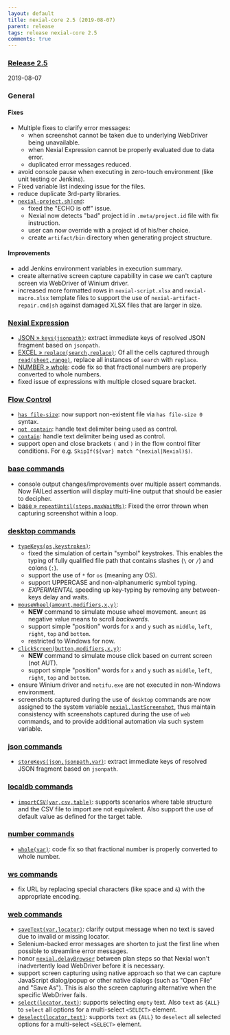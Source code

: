 ```yaml
---
layout: default
title: nexial-core 2.5 (2019-08-07)
parent: release
tags: release nexial-core 2.5
comments: true
---
```


### <a href="https://github.com/nexiality/nexial-core/releases/tag/nexial-core-v2.5_599" class="external-link" target="_nexial_link">Release 2.5</a>
2019-08-07


### General
#### Fixes
- Multiple fixes to clarify error messages: 
  - when screenshot cannot be taken due to underlying WebDriver being unavailable.
  - when Nexial Expression cannot be properly evaluated due to data error.
  - duplicated error messages reduced.
- avoid console pause when executing in zero-touch environment (like unit testing or Jenkins).
- Fixed variable list indexing issue for the files.
- reduce duplicate 3rd-party libraries.
- [`nexial-project.sh|cmd`](../userguide/BatchFiles#nexial-projectcmd--nexial-projectsh):
  - fixed the "ECHO is off" issue.
  - Nexial now detects "bad" project id in `.meta/project.id` file with fix instruction.
  - user can now override with a project id of his/her choice.
  - create `artifact/bin` directory when generating project structure.

#### Improvements
- add Jenkins environment variables in execution summary.
- create alternative screen capture capability in case we can't capture screen via WebDriver of Winium driver.
- increased more formatted rows in `nexial-script.xlsx` and `nexial-macro.xlsx` template files to 
  support the use of `nexial-artifact-repair.cmd|sh` against damaged XLSX files that are larger in size.


### [Nexial Expression](../expressions)
- [JSON &raquo; `keys(jsonpath)`](../expressions/JSONexpression#keysjsonpath): extract immediate keys of resolved JSON 
  fragment based on `jsonpath`.
- [EXCEL &raquo; `replace(search,replace)`](../expressions/EXCELexpression#replacesearchreplace): Of all the cells 
  captured through [`read(sheet,range)`](../expressions/EXCELexpression#readsheetrange), replace all instances of 
  `search` with `replace`.
- [NUMBER &raquo; whole](../expressions/NUMBERexpression#whole): code fix so that fractional numbers are properly 
  converted to whole numbers.
- fixed issue of expressions with multiple closed square bracket.


### [Flow Control](../flowcontrols)
- [`has file-size`](../flowcontrols/filter#description): now support non-existent file via `has file-size 0` syntax.
- [`not contain`](../flowcontrols/filter.#description): handle text delimiter being used as control.
- [`contain`](../flowcontrols/filter.#description): handle text delimiter being used as control.
- support open and close brackets `(` and `)` in the flow control filter conditions. For e.g. 
  `SkipIf(${var} match ^(nexial|Nexial)$)`.


### [base commands](../commands/base)
- console output changes/improvements over multiple assert commands. Now FAILed assertion will display multi-line 
  output that should be easier to decipher.
- [base &raquo; `repeatUntil(steps,maxWaitMs)`](../commands/base/repeatUntil(steps,maxWaitMs)): Fixed the error thrown 
  when capturing screenshot within a loop.


### [desktop commands](../commands/desktop)
- [`typeKeys(os,keystrokes)`](../commands/desktop/typeKeys(os,keystrokes)): 
  - fixed the simulation of certain "symbol" keystrokes. This enables the typing of fully qualified file path that 
    contains slashes (`\` or `/`) and colons (`:`).
  - support the use of `*` for `os` (meaning any OS).
  - support UPPERCASE and non-alphanumeric symbol typing.
  - _EXPERIMENTAL_ speeding up key-typing by removing any between-keys delay and waits.
- [`mouseWheel(amount,modifiers,x,y)`](../commands/desktop/mouseWheel(amount,modifiers,x,y)): 
  - **NEW** command to simulate mouse wheel movement. `amount` as negative value means to scroll _backwards_.
  - support simple "position" words for `x` and `y` such as `middle`, `left`, `right`, `top` and `bottom`.
  - restricted to Windows for now.
- [`clickScreen(button,modifiers,x,y)`](../commands/desktop/clickScreen(button,modifiers,x,y)): 
  - **NEW** command to simulate mouse click based on current screen (not AUT).
  - support simple "position" words for `x` and `y` such as `middle`, `left`, `right`, `top` and `bottom`.
- ensure Winium driver and `notifu.exe` are not executed in non-Windows environment.
- screenshots captured during the use of `desktop` commands are now assigned to the system variable 
  [`nexial.lastScreenshot`](../systemvars/index#nexial.lastScreenshot), thus maintain consistency with screenshots 
  captured during the use of `web` commands, and to provide additional automation via such system variable.


### [json commands](../commands/json)
- [`storeKeys(json,jsonpath,var)`](../commands/json/storeKeys(json,jsonpath,var)): extract immediate keys of resolved 
  JSON fragment based on `jsonpath`.


### [localdb commands](../commands/localdb)
- [`importCSV(var,csv,table)`](../commands/localdb/importCSV(var,csv,table)): supports scenarios where table structure 
  and the CSV file to import are not equivalent. Also support the use of default value as defined for the target table.


### [number commands](../commands/number)
- [`whole(var)`](../commands/number/whole(var)): code fix so that fractional number is properly converted to whole number.


### [ws commands](../commands/ws)
- fix URL by replacing special characters (like space and `&`) with the appropriate encoding.


### [web commands](../commands/web)
- [`saveText(var,locator)`](../commands/web/saveText(var,locator)): clarify output message when no text is saved due 
  to invalid or missing locator.
- Selenium-backed error messages are shorten to just the first line when possible to streamline error messages.
- honor [`nexial.delayBrowser`](../systemvars/index#nexial.delayBrowser) between plan steps so that Nexial won't 
  inadvertently load WebDriver before it is necessary.
- support screen capturing using native approach so that we can capture JavaScript dialog/popup or other native dialogs 
  (such as "Open File" and "Save As"). This is also the screen capturing alternative when the specific WebDriver fails.
- [`select(locator,text)`](../commands/web/select(locator,text)): supports selecting `empty` text. Also `text` as 
  `{ALL}` to `select` all options for a multi-select `<SELECT>` element.
- [`deselect(locator,text)`](../commands/web/deselect(locator,text)): supports `text` as `{ALL}` to `deselect` all 
  selected options for a multi-select `<SELECT>` element.
